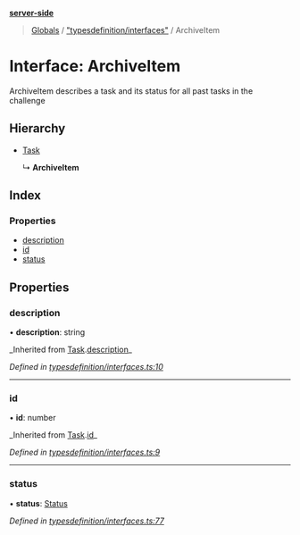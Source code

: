 **[server-side](../README.md)**

> [Globals](../globals.md) / ["typesdefinition/interfaces"](../modules/_typesdefinition_interfaces_.md) / ArchiveItem

# Interface: ArchiveItem

ArchiveItem describes a task
and its status for all past tasks
in the challenge

## Hierarchy

- [Task](_typesdefinition_interfaces_.task.md)

  ↳ **ArchiveItem**

## Index

### Properties

- [description](_typesdefinition_interfaces_.archiveitem.md#description)
- [id](_typesdefinition_interfaces_.archiveitem.md#id)
- [status](_typesdefinition_interfaces_.archiveitem.md#status)

## Properties

### description

• **description**: string

_Inherited from [Task](\_typesdefinition_interfaces_.task.md).[description](_typesdefinition_interfaces_.task.md#description)\_

_Defined in [typesdefinition/interfaces.ts:10](https://github.com/plaskontaras/jsmp/blob/e118664/server/src/typesdefinition/interfaces.ts#L10)_

---

### id

• **id**: number

_Inherited from [Task](\_typesdefinition_interfaces_.task.md).[id](_typesdefinition_interfaces_.task.md#id)\_

_Defined in [typesdefinition/interfaces.ts:9](https://github.com/plaskontaras/jsmp/blob/e118664/server/src/typesdefinition/interfaces.ts#L9)_

---

### status

• **status**: [Status](_typesdefinition_interfaces_.status.md)

_Defined in [typesdefinition/interfaces.ts:77](https://github.com/plaskontaras/jsmp/blob/e118664/server/src/typesdefinition/interfaces.ts#L77)_
